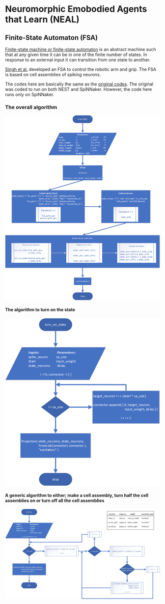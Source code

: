 # Neuromorphic Emobodied Agents that Learn (NEAL)

## Finite-State Automaton (FSA)
[Finite-state machine or finite-state automaton](https://en.wikipedia.org/wiki/Finite-state_machine) is an abstract machine such that at any given time it can be in one of the finite number of states. In response to an external input it can transition from one state to another.

[Singh et al.](http://www.cwa.mdx.ac.uk/NEAL/code/simpleNeuralRobot.pdf) developed an FSA to control the robotic arm and grip. The FSA is based on cell assemblies of spiking neurons.

The codes here are basically the same as the [original codes](http://www.cwa.mdx.ac.uk/NEAL/code/FSA/FSA.html). The original was coded to run on both NEST and SpiNNaker. However, the code here runs only on SpiNNaker.

### The overall algorithm
![whole algorithm](./images/neal_overall.png)

#### The algorithm to turn on the state
![turn on function algorithm](./images/turn_on_function.png)

#### A generic algorithm to either; make a cell assembly, turn half the cell assemblies on or turn off all the cell assemblies
![rest functions algorithm](./images/rest_functions.png)